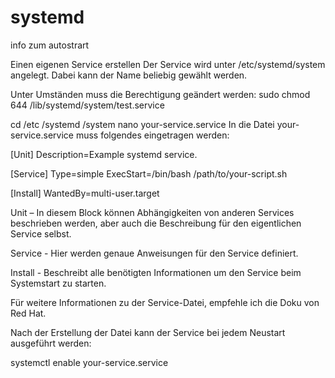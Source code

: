 # systemd
info zum autostrart

Einen eigenen Service erstellen
Der Service wird unter /etc/systemd/system angelegt. Dabei kann der Name beliebig gewählt werden.

Unter Umständen muss die Berechtigung geändert werden:
sudo chmod 644 /lib/systemd/system/test.service

cd /etc /systemd /system
nano your-service.service
In die Datei your-service.service muss folgendes eingetragen werden:

[Unit]
Description=Example systemd service.

[Service]
Type=simple
ExecStart=/bin/bash /path/to/your-script.sh

[Install]
WantedBy=multi-user.target

Unit – In diesem Block können Abhängigkeiten von anderen Services beschrieben werden, aber auch die Beschreibung für den eigentlichen Service selbst.

Service - Hier werden genaue Anweisungen für den Service definiert.

Install - Beschreibt alle benötigten Informationen um den Service beim Systemstart zu starten.

Für weitere Informationen zu der Service-Datei, empfehle ich die Doku von Red Hat.

Nach der Erstellung der Datei kann der Service bei jedem Neustart ausgeführt werden:

systemctl enable your-service.service
